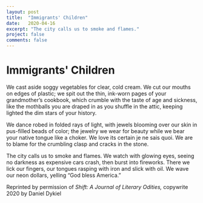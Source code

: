 ```yaml
---
layout: post
title:  "Immigrants' Children"
date:   2020-04-16
excerpt: "The city calls us to smoke and flames."
project: false
comments: false
---
```


# Immigrants' Children  

We cast aside soggy vegetables for clear, cold cream.
We cut our mouths on edges of plastic; we spit out
the thin, ink-worn pages
of your grandmother’s cookbook,
which crumble with the taste 
of age and sickness, like the mothballs
you are draped in
as you shuffle in the attic, keeping lighted
the dim stars of your history.  

We dance 
robed in folded rays of light, with
jewels blooming over our skin 
in pus-filled beads of color;
the jewelry we wear for beauty
while we bear your native tongue like a choker.
We love
its certain je ne sais quoi.
We are to blame
for the crumbling clasp and cracks in the stone.  

The city calls us to smoke and flames.
We watch with glowing eyes, seeing no darkness
as expensive cars crash, then burst
into fireworks.
There we lick our fingers, our tongues
rasping with iron and slick with oil.
We wave our neon dollars, yelling “God bless America.”  

Reprinted by permission of *Shift: A Journal of Literary Odities,* copywrite 2020 by Daniel Dykiel
